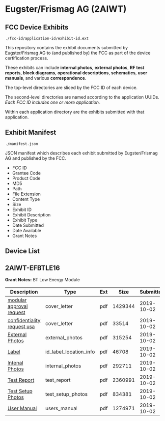 # Eugster/Frismag AG (2AIWT)
## FCC Device Exhibits

```
./fcc-id/application-id/exhibit-id.ext
```

This repository contains the exhibit documents submitted by Eugster/Frismag AG to (and published by) the FCC as part of the device certification process.

These exhibits can include **internal photos**, **external photos**, **RF test reports**, **block diagrams**, **operational descriptions**, **schematics**, **user manuals**, and various **correspondence**.

The top-level directories are sliced by the FCC ID of each device.

The second-level directories are named according to the application UUIDs. *Each FCC ID includes one or more application.*

Within each application directory are the exhibits submitted with that application. 

## Exhibit Manifest

```
./manifest.json
```

JSON manifest which describes each exhibit submitted by Eugster/Frismag AG and published by the FCC.

- FCC ID
- Grantee Code
- Product Code
- MD5
- Path
- File Extension
- Content Type
- Size
- Exhibit ID
- Exhibit Description
- Exhibit Type
- Date Submitted
- Date Available
- Grant Notes

## Device List
## 2AIWT-EFBTLE16
**Grant Notes:** BT Low Energy Module

| Description | Type | Ext | Size | Submitted | Available |
| ----------- | ---- | --- | ---- | --------- | --------- |
| [modular approval request](2AIWT-EFBTLE16/87026eb0731c34d0f69967355c1d4e23/4468684.pdf) | cover_letter | pdf | 1429344 | 2019-10-02 | 2019-10-02 |
| [confidentiality request usa](2AIWT-EFBTLE16/87026eb0731c34d0f69967355c1d4e23/4468689.pdf) | cover_letter | pdf | 33514 | 2019-10-02 | 2019-10-02 |
| [External Photos](2AIWT-EFBTLE16/87026eb0731c34d0f69967355c1d4e23/4468690.pdf) | external_photos | pdf | 315254 | 2019-10-02 | 2019-10-02 |
| [Label](2AIWT-EFBTLE16/87026eb0731c34d0f69967355c1d4e23/4468688.pdf) | id_label_location_info | pdf | 46708 | 2019-10-02 | 2019-10-02 |
| [Intenal Photos](2AIWT-EFBTLE16/87026eb0731c34d0f69967355c1d4e23/4468691.pdf) | internal_photos | pdf | 292711 | 2019-10-02 | 2019-10-02 |
| [Test Report](2AIWT-EFBTLE16/87026eb0731c34d0f69967355c1d4e23/4468687.pdf) | test_report | pdf | 2360991 | 2019-10-02 | 2019-10-02 |
| [Test Setup Photos](2AIWT-EFBTLE16/87026eb0731c34d0f69967355c1d4e23/4468682.pdf) | test_setup_photos | pdf | 834381 | 2019-10-02 | 2019-10-02 |
| [User Manual](2AIWT-EFBTLE16/87026eb0731c34d0f69967355c1d4e23/4468692.pdf) | users_manual | pdf | 1274971 | 2019-10-02 | 2019-10-02 |
